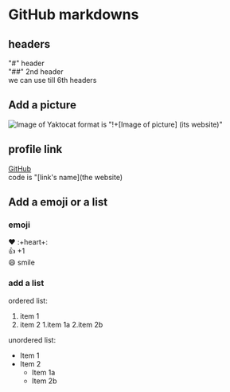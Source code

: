 # GitHub markdowns

## headers
"#" header  
"##" 2nd header   
we can use till 6th headers

## Add a picture
![Image of Yaktocat](https://octodex.github.com/images/yaktocat.png)
format is   "!+[Image of picture] (its website)"

## profile link
[GitHub](https:/github.com)  
code is  "[link's name](the website)

## Add a emoji or a list

### emoji 
:heart: :+heart+:  
:+1: +1  
:smile: smile  

### add a list
ordered list:
1. item 1
2. item 2
   1.item 1a
   2.item 2b  
  
unordered list:
* Item 1
* Item 2
  * Item 1a
  * Item 2b
